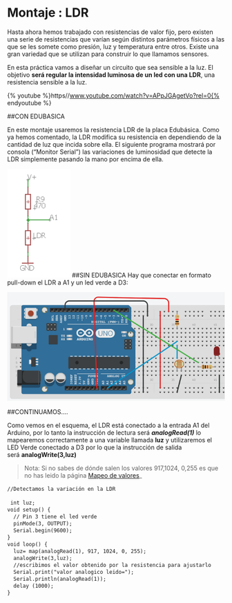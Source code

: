 
# Montaje : LDR

Hasta ahora hemos trabajado con resistencias de valor fijo, pero existen una serie de resistencias que varían según distintos parámetros físicos a las que se les somete como presión, luz y temperatura entre otros. Existe una gran variedad que se utilizan para construir lo que llamamos sensores. 

En esta práctica vamos a diseñar un circuito que sea sensible a la luz. El objetivo **será regular la intensidad luminosa de un led con una LDR**, una resistencia sensible a la luz.

{% youtube %}https//www.youtube.com/watch?v=APpJGAgetVo?rel=0{% endyoutube %}

##CON EDUBASICA

En este montaje usaremos la resistencia LDR de la placa Edubásica. Como ya hemos comentado, la LDR modifica su resistencia en dependiendo de la cantidad de luz que incida sobre ella. El siguiente programa mostrará por consola (“Monitor Serial”) las variaciones de luminosidad que detecte la LDR simplemente pasando la mano por encima de ella.

![Esquema del LDR en EDUBASICA](img/m3img0.1.png)
##SIN EDUBASICA
Hay que conectar en formato pull-down el LDR a A1 y un led verde a D3:

![](/assets/Selection_012.png)

##CONTINUAMOS....

Como vemos en el esquema, el LDR está conectado a la entrada A1 del Arduino, por lo tanto la instrucción de lectura será **_analogRead(1)_** lo mapearemos correctamente a una variable llamada **luz** y utilizaremos el LED Verde conectado a D3 por lo que la instrucción de salida será **analogWrite(3,luz)**

>Nota: Si no sabes de dónde salen los valores 917,1024, 0,255 es que no has leido la página [Mapeo de valores](https://catedu.github.io/programa-arduino-mediante-codigo/mapeo_de_valores.html "Mapeo de valores")_

```cpp+lineNumbers:true
//Detectamos la variación en la LDR

 int luz;
void setup() {                 
  // Pin 3 tiene el led verde
  pinMode(3, OUTPUT);  
  Serial.begin(9600);
}
void loop() {
  luz= map(analogRead(1), 917, 1024, 0, 255);
  analogWrite(3,luz);
  //escribimos el valor obtenido por la resistencia para ajustarlo
  Serial.print("valor analogico leido=");
  Serial.println(analogRead(1));
  delay (1000);
}
```